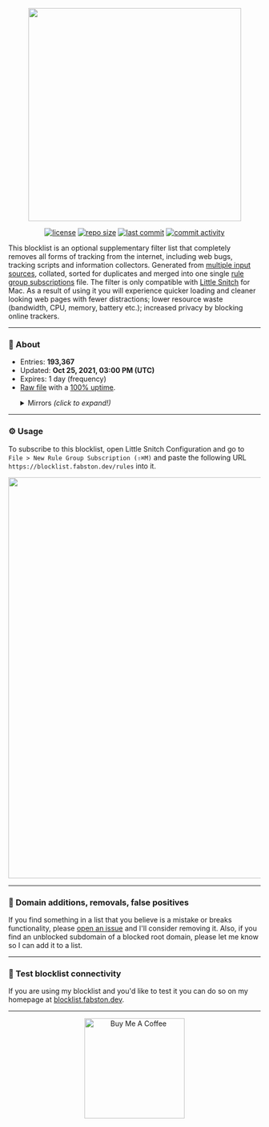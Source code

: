 <p align="center"><a href="https://github.com/fabston/little-snitch-blocklist" target="_blank"><img src="https://github.com/fabston/little-snitch-blocklist/blob/main/assets/logo.png?raw=true" width="425px"></a></p>

<p align="center">
    <a href="https://github.com/fabston/little-snitch-blocklist/blob/main/LICENSE"><img src="https://img.shields.io/github/license/fabston/little-snitch-blocklist" alt="license"></a>
    <a href="https://github.com/fabston/little-snitch-blocklist"><img src="https://img.shields.io/github/repo-size/fabston/little-snitch-blocklist" alt="repo size"></a>
    <a href="https://github.com/fabston/little-snitch-blocklist/commits/main"><img src="https://img.shields.io/github/last-commit/fabston/little-snitch-blocklist" alt="last commit"></a>
    <a href="https://github.com/fabston/little-snitch-blocklist/commits/main"><img src="https://img.shields.io/github/commit-activity/m/fabston/little-snitch-blocklist" alt="commit activity"></a>
</p>

This blocklist is an optional supplementary filter list that completely removes all forms of tracking from the internet, including web bugs, tracking scripts and information collectors. Generated from [multiple input sources](https://github.com/fabston/little-snitch-blocklist/blob/main/SOURCES.md), collated, sorted for duplicates and merged into one single [rule group subscriptions](https://help.obdev.at/littlesnitch4/lsc-rule-group-subscriptions) file. The filter is only compatible with [Little Snitch](https://www.obdev.at/products/littlesnitch/index.html) for Mac. As a result of using it you will experience quicker loading and cleaner looking web pages with fewer distractions; lower resource waste (bandwidth, CPU, memory, battery etc.); increased privacy by blocking online trackers.

----

### 🌟 About

* Entries: **193,367**
* Updated: **Oct 25, 2021, 03:00 PM (UTC)**
* Expires: 1 day (frequency)
* [Raw file](https://blocklist.fabston.dev/rules) with a [100% uptime](https://stats.uptimerobot.com/yk1zvsNvJA).

<ul>
<details>
<summary>Mirrors <i>(click to expand!)</i></summary>
<ul>
    <li><a href="https://raw.githubusercontent.com/fabston/little-snitch-blocklist/main/blocklist.txt">raw.githubusercontent.com</a></li>
    <li><a href="https://cdn.statically.io/gh/fabston/little-snitch-blocklist/main/blocklist.txt">cdn.statically.io</a></li>
    <li><a href="https://gitcdn.xyz/repo/fabston/little-snitch-blocklist/main/blocklist.txt">gitcdn.xyz</a></li>
    <li><a href="https://raw.githack.com/fabston/little-snitch-blocklist/main/blocklist.txt">rawcdn.githack.com</a></li>
</ul>
</details>
</ul>

---

### ⚙️ Usage

To subscribe to this blocklist, open Little Snitch Configuration and go to `File > New Rule Group Subscription (⇧⌘M)` and paste the following URL `https://blocklist.fabston.dev/rules` into it.

<p align="center"><img src="https://github.com/fabston/little-snitch-blocklist/blob/main/assets/usage.png?raw=true" width="800px"</p>

---

### 🐞 Domain additions, removals, false positives 

If you find something in a list that you believe is a mistake or breaks functionality, please [open an issue](https://github.com/fabston/little-snitch-blocklist/issues/new/choose) and I'll consider removing it. Also, if you find an unblocked subdomain of a blocked root domain, please let me know so I can add it to a list. 

---

### 🚦 Test blocklist connectivity

If you are using my blocklist and you'd like to test it you can do so on my homepage at [blocklist.fabston.dev](https://blocklist.fabston.dev).

---

<p align="center">
    <a href="https://www.buymeacoffee.com/fabston"><img alt="Buy Me A Coffee" title="☕️" src="https://github.com/fabston/little-snitch-blocklist/blob/main/assets/bmac.png?raw=true" width=200px></a>
</p>